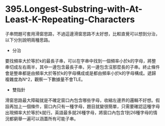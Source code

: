 # 395.Longest-Substring-with-At-Least-K-Repeating-Characters

子串問題可套用滑窗思路，不過這邊滑窗思路不太好想，比較直覺可以想到分治，以下分別說明兩種思路。

- 分治

要找頻率大於等於k的最長子串，可以在字串中找到一個頻率小於k的字母，將整串切成左右兩半，其中一邊包含最長子串，另一邊包含沒那麼長的子串。終止條件會是整串都是由頻率大於等於k的字母構成或是都由頻率小於k的字母構成。遞歸複雜度為N^2，觀察一下數據量不會TLE。

- 雙指針

滑窗思路最大障礙就是不確定窗口內包含哪些字母，收縮左邊界的邏輯不好想。假設再加上一個條件，窗口內只有一種字母，題目就變很簡單，只需要確認這種字母出現頻率大於等於k就行。英語最多就26種字母，將窗口內包含1到26種字母的情況都窮舉一遍可以涵蓋所有可能子串。
